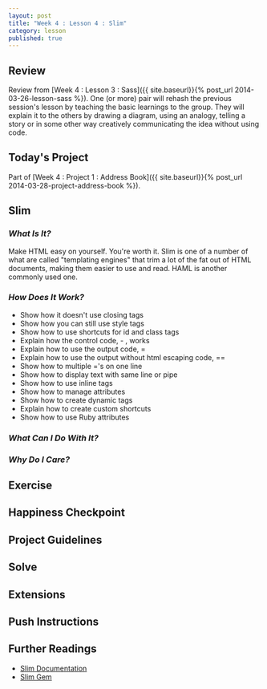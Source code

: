 ```yaml
---
layout: post
title: "Week 4 : Lesson 4 : Slim"
category: lesson
published: true
---
```


## Review

Review from [Week 4 : Lesson 3 : Sass]({{ site.baseurl}}{% post_url 2014-03-26-lesson-sass %}).  One (or more) pair will rehash the previous session's lesson by teaching the basic learnings to the group.  They will explain it to the others by drawing a diagram, using an analogy, telling a story or in some other way creatively communicating the idea without using code.

## Today's Project<a name="todays-project"></a>

Part of [Week 4 : Project 1 : Address Book]({{ site.baseurl}}{% post_url 2014-03-28-project-address-book %}).

## Slim

### _What Is It?_
Make HTML easy on yourself.  You're worth it. Slim is one of a number of what are called "templating engines" that trim a lot of the fat out of HTML documents, making them easier to use and read. HAML is another commonly used one.   

### _How Does It Work?_

* Show how it doesn't use closing tags
* Show how you can still use style tags
* Show how to use shortcuts for id and class tags
* Explain how the control code, - , works
* Explain how to use the output code, =
* Explain how to use the output without html escaping code, == 
* Show how to multiple ='s on one line
* Show how to display text with same line or pipe
* Show how to use inline tags
* Show how to manage attributes
* Show how to create dynamic tags
* Explain how to create custom shortcuts
* Show how to use Ruby attributes

### _What Can I Do With It?_

### _Why Do I Care?_

## Exercise

## Happiness Checkpoint

## Project Guidelines

## Solve

## Extensions

## Push Instructions

## Further Readings

* [Slim Documentation](http://slim-lang.com/)
* [Slim Gem](https://github.com/slim-template/slim)